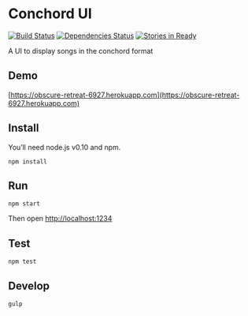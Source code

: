 
Conchord UI
===========
[![Build Status](https://travis-ci.org/yanhick/conchord-ui.svg?branch=master)](https://travis-ci.org/yanhick/conchord-ui) 
[![Dependencies Status](https://david-dm.org/yanhick/conchord-ui.svg)](ttps://david-dm.org/yanhick/conchord-ui.svg)
[![Stories in Ready](https://badge.waffle.io/yanhick/conchord-ui.png?label=ready&title=Ready)](https://waffle.io/yanhick/conchord-ui)


A UI to display songs in the conchord format

Demo
----

[https://obscure-retreat-6927.herokuapp.com](https://obscure-retreat-6927.herokuapp.com)

Install
-------

You’ll need node.js v0.10 and npm.

```
npm install
```

Run
---

```
npm start
```

Then open [http://localhost:1234](http://localhost:1234)

Test
----

```
npm test
```

Develop
-------

```
gulp
```
